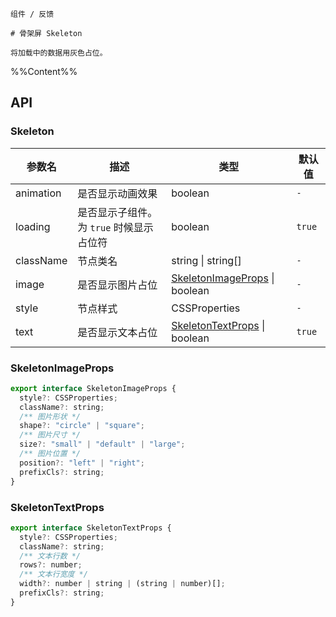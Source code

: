 `````
组件 / 反馈

# 骨架屏 Skeleton

将加载中的数据用灰色占位。
`````

%%Content%%

## API

### Skeleton

|参数名|描述|类型|默认值|
|---|---|---|---|
|animation|是否显示动画效果|boolean |`-`|
|loading|是否显示子组件。为 `true` 时候显示占位符|boolean |`true`|
|className|节点类名|string \| string[] |`-`|
|image|是否显示图片占位|[SkeletonImageProps](#skeletonimageprops) \| boolean |`-`|
|style|节点样式|CSSProperties |`-`|
|text|是否显示文本占位|[SkeletonTextProps](#skeletontextprops) \| boolean |`true`|

### SkeletonImageProps

```js
export interface SkeletonImageProps {
  style?: CSSProperties;
  className?: string;
  /** 图片形状 */
  shape?: "circle" | "square";
  /** 图片尺寸 */
  size?: "small" | "default" | "large";
  /** 图片位置 */
  position?: "left" | "right";
  prefixCls?: string;
}
```

### SkeletonTextProps

```js
export interface SkeletonTextProps {
  style?: CSSProperties;
  className?: string;
  /** 文本行数 */
  rows?: number;
  /** 文本行宽度 */
  width?: number | string | (string | number)[];
  prefixCls?: string;
}
```
